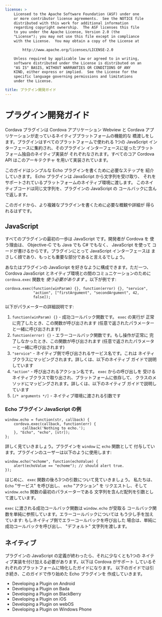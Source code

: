 ```yaml
---
license: >
    Licensed to the Apache Software Foundation (ASF) under one
    or more contributor license agreements.  See the NOTICE file
    distributed with this work for additional information
    regarding copyright ownership.  The ASF licenses this file
    to you under the Apache License, Version 2.0 (the
    "License"); you may not use this file except in compliance
    with the License.  You may obtain a copy of the License at

        http://www.apache.org/licenses/LICENSE-2.0

    Unless required by applicable law or agreed to in writing,
    software distributed under the License is distributed on an
    "AS IS" BASIS, WITHOUT WARRANTIES OR CONDITIONS OF ANY
    KIND, either express or implied.  See the License for the
    specific language governing permissions and limitations
    under the License.

title: プラグイン開発ガイド
---
```


# プラグイン開発ガイド

Cordava プラグインは Cordova アプリケーション Webview と Cordava
アプリケーションが走っているネイティブプラットフォームの機能的な
橋渡しをします。プラグインはすべてのプラットフォームで使われる
1つの JavaScript インターフェースに集約され、そのプラグイン
インターフェースに従ったプラットフォーム独自のネイティブ実装が
それぞれなされます。すべてのコア Cordova API はこのアーキテクチャ
を用いて実装されています。

このガイドはシンプルな Echo プラグインを書くために必要なステップを
紹介していきます。 Echo プラグインは JavaScript から文字列を受け取り、
それをサポートされているプラットフォームのネイティブ環境に渡します。
このネイティブコードは同じ文字列を、プラグインの JavaScript の
コールバックに含んで返します。

このガイドから、より複雑なプラグインを書くために必要な概観や詳細が
得られるはずです。

## JavaScript

すべてのプラグインの最初の一歩は JavaScript です。開発者が Cordova を
使う理由は、 Objective-C でも Java でも C# でもなく、 JavaScript を使って
コードが書けるからです。プラグインにとって JavaScript インターフェースは
まさしく顔であり、もっとも重要な部分であると言えるでしょう。

あなたはプラグインの JavaScript を好きなように構成できます。ただ一つ、
Cordova JavaScript とネイティブ環境との間のコミュニケーションのために
`cordova.exec` 関数を _使う必要があります_ 。以下が例です:

    cordova.exec(function(winParam) {}, function(error) {}, "service",
                 "action", ["firstArgument", "secondArgument", 42,
                 false]);

以下がパラメーターの詳細説明です:

1. `function(winParam) {}` - 成功コールバック関数です。 `exec` の実行が
   正常に完了したとき、この関数が呼び出されます
   (任意で返されたパラメーターと一緒に呼び出されます)
2. `function(error) {}` - エラーコールバック関数です。もし操作が正常に
   完了しなかったとき、この関数が呼び出されます
   (任意で返されたパラメーターと一緒に呼び出されます)
3. `"service"` - ネイティブ側で呼び出されるサービス名です。これは
   ネイティブクラスにマッピングされます。詳しくは、以下のネイティブ
   ガイドで説明しています
4. `"action"` - 呼び出されるアクション名です。 `exec` からの呼び出しを
   受けるネイティブクラスで取り出され、プラットフォームに依存して、
   クラスのメソッドにマッピングされます。詳しくは、以下のネイティブ
   ガイドで説明しています
5. `[/* arguments */]` - ネイティブ環境に渡される引数です


### Echo プラグイン JavaScript の例

    window.echo = function(str, callback) {
        cordova.exec(callback, function(err) {
            callback('Nothing to echo.');
        }, "Echo", "echo", [str]);
    };

詳しく見ていきましょう。プラグインを `window` に `echo` 関数として
付与しています。プラグインのユーザーは以下のように使用します:


    window.echo("echome", function(echoValue) {
        alert(echoValue == "echome"); // should alert true.
    });

はじめに、 `exec` 関数の後ろ3つの引数について見ていきましょう。
私たちは、 `Echo` "サービス" を呼び出し、 `echo` "アクション" を
リクエストし、そして `window.echo` 関数の最初のパラメーターである
文字列を含んだ配列を引数として渡しています。

`exec` に渡される成功コールバック関数は `window.echo` が受取る
コールバック関数を単純に参照しています。エラーコールバックについては
もう少し手を加えています: もしネイティブ側でエラーコールバックを呼び出した
場合は、単純に成功コールバックを呼び出し、 "デフォルト" 文字列を渡します。

## ネイティブ

プラグインの JavaScript の定義が終わったら、それに少なくとも1つの
ネイティブ実装を付け加える必要があります。以下は Cordova がサポート
しているそれぞれのプラットフォームに特化したガイドになります。
以下のガイドでは引き続き、このガイドで作り始めた Echo プラグインを
作成していきます。

- Developing a Plugin on Android
- Developing a Plugin on Bada
- Developing a Plugin on BlackBerry
- Developing a Plugin on iOS
- Developing a Plugin on webOS
- Developing a Plugin on Windows Phone
